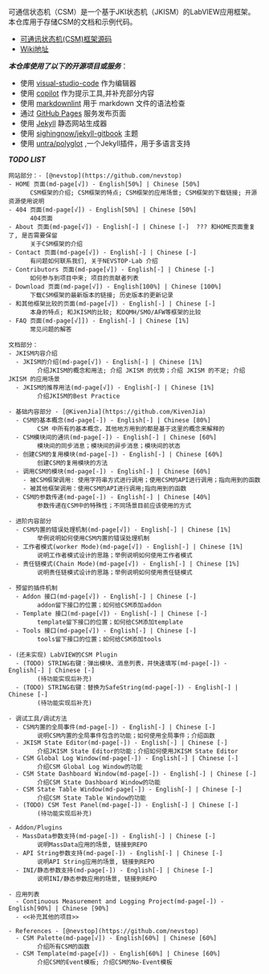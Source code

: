 可通信状态机（CSM）是一个基于JKI状态机（JKISM）的LabVIEW应用框架。本仓库用于存储CSM的文档和示例代码。

- [可通讯状态机(CSM)框架源码](https://github.com/NEVSTOP-LAB/Communicable-State-Machine)
- [Wiki地址](https://nevstop-lab.github.io/CSM-Wiki/)

_**本仓库使用了以下的开源项目或服务**_：

- 使用 [visual-studio-code](https://code.visualstudio.com/) 作为编辑器
- 使用 [copilot](https://copilot.github.com/) 作为提示工具,并补充部分内容
- 使用 [markdownlint](https://github.com/markdownlint/markdownlint) 用于 markdown 文件的语法检查
- 通过 [GitHub Pages](https://pages.github.com/) 服务发布页面
- 使用 [Jekyll](https://jekyllrb.com/) 静态网站生成器
- 使用 [sighingnow/jekyll-gitbook](https://github.com/sighingnow/jekyll-gitbook) 主题
- 使用 [untra/polyglot](https://github.com/untra/polyglot) ,一个Jekyll插件，用于多语言支持

_**TODO LIST**_

``` text
网站部分：- [@nevstop](https://github.com/nevstop)
- HOME 页面(md-page[√]) - English[50%] | Chinese [50%]
      CSM框架的介绍; CSM框架的特点; CSM框架的应用场景; CSM框架的下载链接; 开源资源使用说明
- 404 页面(md-page[√]) - English[50%] | Chinese [50%]
      404页面
- About 页面(md-page[√]) - English[-] | Chinese [-]  ??? 和HOME页面重复了, 是否需要保留
      关于CSM框架的介绍
- Contact 页面(md-page[√]) - English[-] | Chinese [-]
      有问题如何联系我们, 关于NEVSTOP-Lab 介绍
- Contributors 页面(md-page[√]) - English[-] | Chinese [-]
      如何参与到项目中来; 项目的贡献者列表
- Download 页面(md-page[√]) - English[100%] | Chinese [100%]
      下载CSM框架的最新版本的链接; 历史版本的更新记录
- 和其他框架比较的页面(md-page[√]) - English[-] | Chinese [-]
      本身的特点; 和JKISM的比较; 和DQMH/SMO/AFW等框架的比较
- FAQ 页面(md-page[√]]) - English[-] | Chinese [1%]
      常见问题的解答

文档部分：
- JKISM内容介绍
  - JKISM的介绍(md-page[√]) - English[-] | Chinese [1%]
        介绍JKISM的概念和用法; 介绍 JKISM 的优势；介绍 JKISM 的不足; 介绍 JKISM 的应用场景
  - JKISM的推荐用法(md-page[√]) - English[-] | Chinese [1%]
        介绍JKISM的Best Practice

- 基础内容部分 - [@KivenJia](https://github.com/KivenJia)
  - CSM的基本概念(md-page[-]) - English[-] | Chinese [80%]
        CSM 中所有的基本概念，其他地方用到的都是基于这里的概念来解释的
  - CSM模块间的通讯(md-page[-]) - English[-] | Chinese [60%]
        模块间的同步消息；模块间的异步消息；模块间的状态
  - 创建CSM的复用模块(md-page[-]) - English[-] | Chinese [60%]
        创建CSM的复用模块的方法
  - 调用CSM的模块(md-page[-]) - English[-] | Chinese [60%]
    - 被CSM框架调用: 使用字符串方式进行调用；使用CSM的API进行调用；指向用到的函数
    - 被其他框架调用：使用CSM的API进行调用;指向用到的函数
  - CSM的参数传递(md-page[-]) - English[-] | Chinese [40%]
        参数传递在CSM中的特殊性；不同场景目前应该使用的方式

- 进阶内容部分
  - CSM内置的错误处理机制(md-page[√]) - English[-] | Chinese [1%]
        举例说明如何使用CSM内置的错误处理机制
  - 工作者模式(worker Mode)(md-page[√]) - English[-] | Chinese [1%]
        说明工作者模式设计的思路；举例说明如何使用工作者模式
  - 责任链模式(Chain Mode)(md-page[√]) - English[-] | Chinese [1%]
        说明责任链模式设计的思路；举例说明如何使用责任链模式

- 预留的插件机制
  - Addon 接口(md-page[√]) - English[-] | Chinese [-]
        addon留下接口的位置；如何给CSM添加addon
  - Template 接口(md-page[√]) - English[-] | Chinese [-]
        template留下接口的位置；如何给CSM添加template
  - Tools 接口(md-page[√]) - English[-] | Chinese [-]
        tools留下接口的位置；如何给CSM添加tools

- (还未实现) LabVIEW的CSM Plugin
  - (TODO) STRING右键：弹出模块、消息列表，并快速填写(md-page[-]) - English[-] | Chinese [-]
        (待功能实现后补充)
  - (TODO) STRING右键：替换为SafeString(md-page[-]) - English[-] | Chinese [-]
        (待功能实现后补充)

- 调试工具/调试方法
  - CSM内置的全局事件(md-page[-]) - English[-] | Chinese [-]
        说明CSM内置的全局事件包含的功能；如何使用全局事件；介绍函数
  - JKISM State Editor(md-page[-]) - English[-] | Chinese [-]
        介绍JKISM State Editor的功能；介绍如何使用JKISM State Editor
  - CSM Global Log Window(md-page[-]) - English[-] | Chinese [-]
        介绍CSM Global Log Window的功能
  - CSM State Dashboard Window(md-page[-]) - English[-] | Chinese [-]
        介绍CSM State Dashboard Window的功能
  - CSM State Table Window(md-page[-]) - English[-] | Chinese [-]
        介绍CSM State Table Window的功能
  - (TODO) CSM Test Panel(md-page[-]) - English[-] | Chinese [-]
        (待功能实现后补充)

- Addon/Plugins
  - MassData参数支持(md-page[-]) - English[-] | Chinese [-]
        说明MassData应用的场景, 链接到REPO
  - API String参数支持(md-page[-]) - English[-] | Chinese [-]
        说明API String应用的场景, 链接到REPO
  - INI/静态参数支持(md-page[-]) - English[-] | Chinese [-]
        说明INI/静态参数应用的场景, 链接到REPO

- 应用列表
  - Continuous Measurement and Logging Project(md-page[-]) - English[90%] | Chinese [90%]
  - <<补充其他的项目>>

- References - [@nevstop](https://github.com/nevstop)
  - CSM Palette(md-page[√]) - English[60%] | Chinese [60%]
        介绍所有CSM的函数
  - CSM Template(md-page[√]) - English[60%] | Chinese [60%]
        介绍CSM的Event模板; 介绍CSM的No-Event模板
```
